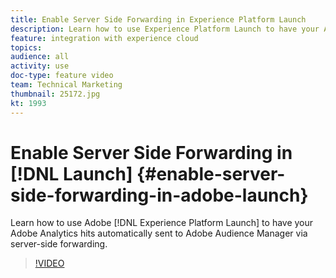 ```yaml
---
title: Enable Server Side Forwarding in Experience Platform Launch
description: Learn how to use Experience Platform Launch to have your Adobe Analytics hits automatically sent to Adobe Audience Manager via server-side forwarding. 
feature: integration with experience cloud
topics: 
audience: all
activity: use
doc-type: feature video
team: Technical Marketing
thumbnail: 25172.jpg
kt: 1993
---
```


# Enable Server Side Forwarding in [!DNL Launch] {#enable-server-side-forwarding-in-adobe-launch}

Learn how to use Adobe [!DNL Experience Platform Launch] to have your Adobe Analytics hits automatically sent to Adobe Audience Manager via server-side forwarding.

>[!VIDEO](https://video.tv.adobe.com/v/25172?quality=12)
